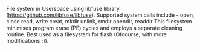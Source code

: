 File system in Userspace using libfuse library (https://github.com/libfuse/libfuse). 
Supported system calls include -
open, close
read, write
creat, mkdir
unlink, rmdir
opendir, readdir
This filesystem minimises program erase (PE) cycles and employs a separate cleaning routine. Best used as a filesystem for flash (Ofcourse, with more modifications ;)).
